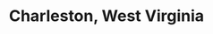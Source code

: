 ---
layout: post
title: Charleston, West Virginia
description: Once a frontier town and home to Daniel Boone, today Charleston is the historic, sophisticated capital of West Virginia and home to a variety of exciting cultural and recreational attractions.
image: 1.jpg
---